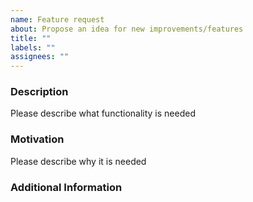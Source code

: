 ```yaml
---
name: Feature request
about: Propose an idea for new improvements/features
title: ""
labels: ""
assignees: ""
---
```


### Description

Please describe what functionality is needed

### Motivation

Please describe why it is needed

### Additional Information
